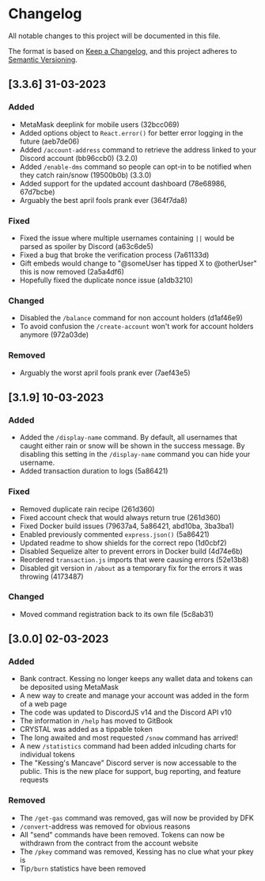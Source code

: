 # Changelog

All notable changes to this project will be documented in this file.

The format is based on [Keep a Changelog](https://keepachangelog.com/en/1.0.0/), and this project adheres to [Semantic Versioning](https://semver.org/spec/v2.0.0.html).

## [3.3.6] 31-03-2023

### Added

-   MetaMask deeplink for mobile users (32bcc069)
-   Added options object to `React.error()` for better error logging in the future (aeb7de06)
-   Added `/account-address` command to retrieve the address linked to your Discord account (bb96ccb0) (3.2.0)
-   Added `/enable-dms` command so people can opt-in to be notified when they catch rain/snow (19500b0b) (3.3.0)
-   Added support for the updated account dashboard (78e68986, 67d7bcbe)
-   Arguably the best april fools prank ever (364f7da8)

### Fixed

-   Fixed the issue where multiple usernames containing `||` would be parsed as spoiler by Discord (a63c6de5)
-   Fixed a bug that broke the verification process (7a61133d)
-   Gift embeds would change to "@someUser has tipped X to @otherUser" this is now removed (2a5a4df6)
-   Hopefully fixed the duplicate nonce issue (a1db3210)

### Changed

-   Disabled the `/balance` command for non account holders (d1af46e9)
-   To avoid confusion the `/create-account` won't work for account holders anymore (972a03de)

### Removed

-   Arguably the worst april fools prank ever (7aef43e5)

## [3.1.9] 10-03-2023

### Added

-   Added the `/display-name` command. By default, all usernames that caught either rain or snow will be shown in the success message. By disabling this setting in the `/display-name` command you can hide your username.
-   Added transaction duration to logs (5a86421)

### Fixed

-   Removed duplicate rain recipe (261d360)
-   Fixed account check that would always return true (261d360)
-   Fixed Docker build issues (79637a4, 5a86421, abd10ba, 3ba3ba1)
-   Enabled previously commented `express.json()` (5a86421)
-   Updated readme to show shields for the correct repo (1d0cbf2)
-   Disabled Sequelize alter to prevent errors in Docker build (4d74e6b)
-   Reordered `transaction.js` imports that were causing errors (52e13b8)
-   Disabled git version in `/about` as a temporary fix for the errors it was throwing (4173487)

### Changed

-   Moved command registration back to its own file (5c8ab31)

## [3.0.0] 02-03-2023

### Added

-   Bank contract. Kessing no longer keeps any wallet data and tokens can be deposited using MetaMask
-   A new way to create and manage your account was added in the form of a web page
-   The code was updated to DiscordJS v14 and the Discord API v10
-   The information in `/help` has moved to GitBook
-   CRYSTAL was added as a tippable token
-   The long awaited and most requested `/snow` command has arrived!
-   A new `/statistics` command had been added inlcuding charts for individual tokens
-   The "Kessing's Mancave" Discord server is now accessable to the public. This is the new place for support, bug reporting, and feature requests

### Removed

-   The `/get-gas` command was removed, gas will now be provided by DFK
-   `/convert`-address was removed for obvious reasons
-   All "send" commands have been removed. Tokens can now be withdrawn from the contract from the account website
-   The `/pkey` command was removed, Kessing has no clue what your pkey is
-   Tip`/burn` statistics have been removed
